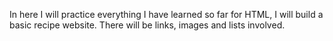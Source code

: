 In here I will practice everything I have learned so far for HTML, I will build a basic recipe website. There will be links, images and lists involved.